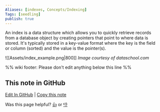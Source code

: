 ```yaml
---
Aliases: [indexes, Concepts/Indexing]
Tags: [seedling]
publish: true
---
```


An index is a data structure which allows you to quickly retrieve records from a database object by creating pointers that point to where data is stored. It's typically stored in a key-value format where the key is the field or column (sorted) and the value is the pointer(s).

![[Assets/index_example.png|800]]
*Image courtesy of dataschool.com*

%% wiki footer: Please don't edit anything below this line %%

## This note in GitHub

<span class="git-footer">[Edit In GitHub](https://github.dev/data-engineering-community/data-engineering-wiki/blob/main/Concepts/Software%20Engineering/Indexing.md "git-hub-edit-note") | [Copy this note](https://raw.githubusercontent.com/data-engineering-community/data-engineering-wiki/main/Concepts/Software%20Engineering/Indexing.md "git-hub-copy-note")</span>

<span class="git-footer">Was this page helpful?
[👍](https://tally.so/r/mOaxjk?rating=Yes&url=https://dataengineering.wiki/Concepts/Software%20Engineering/Indexing) or [👎](https://tally.so/r/mOaxjk?rating=No&url=https://dataengineering.wiki/Concepts/Software%20Engineering/Indexing)</span>
